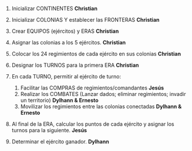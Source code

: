 1. Inicializar CONTINENTES **Christian**
2. Inicializar COLONIAS Y establecer las FRONTERAS **Christian**
3. Crear EQUIPOS (ejércitos) y ERAS **Christian**
4. Asignar las colonias a los 5 ejércitos. **Christian**
5. Colocar los 24 regimientos de cada ejército en sus colonias **Christian**
6. Designar los TURNOS para la primera ERA **Christian**
7. En cada TURNO, permitir al ejército de turno:
    1. Facilitar las COMPRAS de regimientos/comandantes **Jesús**
    2. Realizar los COMBATES (Lanzar dados; eliminar regimientos;
    invadir un territorio) **Dylhann & Ernesto**
    3. Movilizar los regimientos entre las colonias conectadas **Dylhann & Ernesto**

8. Al final de la ERA, calcular los puntos de cada ejército y asignar los turnos
para la siguiente. **Jesús**
9. Determinar el ejército ganador. **Dylhann**
